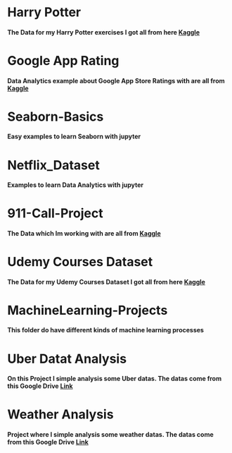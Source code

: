 
# Harry Potter

#### The Data for my Harry Potter exercises I got all from here [Kaggle](https://www.kaggle.com/zez000/characters-in-harry-potter-books)

# Google App Rating

#### Data Analytics example about Google App Store Ratings with are all from [Kaggle](http://kaggle.com/)

# Seaborn-Basics

#### Easy examples to learn Seaborn with jupyter

# Netflix_Dataset

#### Examples to learn Data Analytics with jupyter

# 911-Call-Project

#### The Data which Im working with are all from [Kaggle](http://kaggle.com/)

# Udemy Courses Dataset

#### The Data for my Udemy Courses Dataset I got all from here [Kaggle](https://www.kaggle.com/)

# MachineLearning-Projects

#### This folder do have different kinds of machine learning processes

# Uber Datat Analysis

#### On this Project  I simple analysis some Uber datas. The datas come from this Google Drive [Link](https://drive.google.com/file/d/1emopjfEkTt59jJoBH9L9bSdmlDC4AR87/view)

# Weather Analysis

#### Project where I simple analysis some weather datas. The datas come from this Google Drive [Link](https://drive.google.com/file/d/1JvD4Ss2yS3d9X36YkWqmqZXLamNWLSFJ/view)
